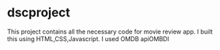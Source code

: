 # dscproject
This project contains all the necessary code for movie review app. I built this using HTML,CSS,Javascript. I used OMDB apiOMBDI 
